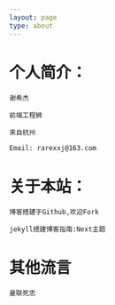 ```yaml
---
layout: page
type: about
---
```


# 个人简介：

    谢希杰

    前端工程狮

    来自杭州

    Email: rarexxj@163.com

# 关于本站：

    博客搭建于Github,欢迎Fork

    jekyll搭建博客指南:Next主题

# 其他流言
    
    曼联死忠

  
<img class="lazy" data-original="../assets/img/images/photo/photo1.jpg"  />  

<script>
$('.lazy).lazyload();
</script>
